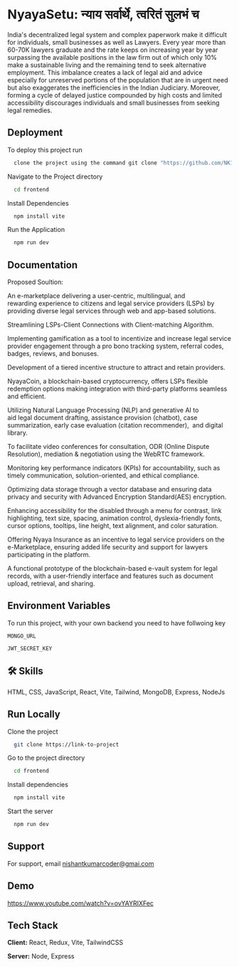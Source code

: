 
# NyayaSetu: न्याय सर्वार्थे, त्वरितं सुलभं च

India's decentralized legal system and complex paperwork make it difficult for individuals, small businesses as well as Lawyers. 
Every year more than 60-70K lawyers graduate and the rate keeps on increasing year by year surpassing the available positions in the law firm out of which only 10% make a sustainable living and the remaining tend to seek alternative employment.
This imbalance creates a lack of legal aid and advice especially for unreserved portions of the population that are in urgent need but also exaggerates the inefficiencies in the Indian Judiciary. 
Moreover, forming a cycle of delayed justice compounded by high costs and limited accessibility discourages individuals and small businesses from seeking legal remedies.



## Deployment

To deploy this project run

```bash
  clone the project using the command git clone "https://github.com/NK19Coder/Nyayasetu.git"
```
Navigate to the Project directory 

```bash
  cd frontend
```

Install Dependencies
```bash
  npm install vite
```

Run the Application 
```bash
  npm run dev
```

  
  



## Documentation


Proposed Soultion:

An e-marketplace delivering a user-centric, multilingual, and rewarding experience to citizens and legal service providers (LSPs) by providing diverse legal services through web and app-based solutions.  

Streamlining LSPs-Client Connections with Client-matching Algorithm.   

Implementing gamification as a tool to incentivize and increase legal service provider engagement through a pro bono tracking system, referral codes, badges, reviews, and bonuses.

Development of a tiered incentive structure to attract and retain providers.   

NyayaCoin, a blockchain-based cryptocurrency, offers LSPs flexible redemption options making integration with third-party platforms seamless and efficient.

Utilizing Natural Language Processing (NLP) and generative AI to aid legal document drafting, assistance provision (chatbot), case summarization, early case evaluation (citation recommender),   and digital library.     

To facilitate video conferences for consultation, ODR (Online Dispute Resolution), mediation & negotiation using the WebRTC framework.

Monitoring key performance indicators (KPIs) for accountability, such as timely communication, solution-oriented, and ethical compliance.          

Optimizing data storage through a vector database and ensuring data privacy and security with Advanced Encryption Standard(AES) encryption. 

Enhancing accessibility for the disabled through a menu for contrast, link highlighting, text size, spacing, animation control, dyslexia-friendly fonts, cursor options, tooltips, line height, text alignment, and color saturation.

Offering Nyaya Insurance as an incentive to legal service providers on the e-Marketplace, ensuring added life security and support for lawyers participating in the platform.

A functional prototype of the blockchain-based e-vault system for legal records, with a user-friendly interface and features such as document upload, retrieval, and sharing.


## Environment Variables

To run this project, with your own backend you need to have follwoing key 

`MONGO_URL`

`JWT_SECRET_KEY`

 
## 🛠 Skills
HTML, CSS, JavaScript, React, Vite, Tailwind, MongoDB, Express, NodeJs


    
## Run Locally

Clone the project

```bash
  git clone https://link-to-project
```

Go to the project directory

```bash
  cd frontend
```

Install dependencies

```bash
  npm install vite
```

Start the server

```bash
  npm run dev
```

 
## Support

For support, email nishantkumarcoder@gmai.com 





## Demo

https://www.youtube.com/watch?v=ovYAYRIXFec


## Tech Stack

**Client:** React, Redux, Vite, TailwindCSS

**Server:** Node, Express

